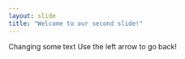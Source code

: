 ```yaml
---
layout: slide
title: "Welcome to our second slide!"
---
```

Changing some text
Use the left arrow to go back!
